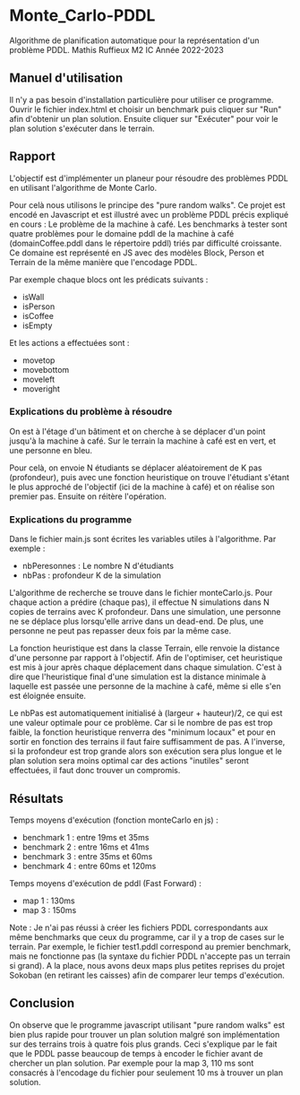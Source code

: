 # Monte_Carlo-PDDL
Algorithme de planification automatique pour la représentation d'un problème PDDL.
Mathis Ruffieux
M2 IC 
Année 2022-2023


## Manuel d'utilisation 

Il n'y a pas besoin d'installation particulière pour utiliser ce programme.
Ouvrir le fichier index.html et choisir un benchmark puis cliquer sur "Run" afin d'obtenir un plan solution.
Ensuite cliquer sur "Exécuter" pour voir le plan solution s'exécuter dans le terrain.


## Rapport

L'objectif est d'implémenter un planeur pour résoudre des problèmes PDDL en utilisant l'algorithme de Monte Carlo.

Pour celà nous utilisons le principe des "pure random walks". 
Ce projet est encodé en Javascript et est illustré avec un problème PDDL précis expliqué en cours : Le problème de la machine à café.
Les benchmarks à tester sont quatre problèmes pour le domaine pddl de la machine à café (domainCoffee.pddl dans le répertoire pddl) triés par difficulté croissante.
Ce domaine est représenté en JS avec des modèles Block, Person et Terrain de la même manière que l'encodage PDDL. 

Par exemple chaque blocs ont les prédicats suivants : 
- isWall
- isPerson
- isCoffee
- isEmpty

Et les actions a effectuées sont :
- movetop
- movebottom
- moveleft
- moveright

### Explications du problème à résoudre 
On est à l'étage d'un bâtiment et on cherche à se déplacer d'un point jusqu'à la machine à café. 
Sur le terrain la machine à café est en vert, et une personne en bleu.

Pour celà, on envoie N étudiants se déplacer aléatoirement de K pas (profondeur), puis avec une fonction heuristique on trouve l'étudiant s'étant le plus approché de l'objectif (ici de la machine à café) et on réalise son premier pas. Ensuite on réitère l'opération. 

### Explications du programme
Dans le fichier main.js sont écrites les variables utiles à l'algorithme. Par exemple :
- nbPeresonnes : Le nombre N d'étudiants 
- nbPas : profondeur K de la simulation 

L'algorithme de recherche se trouve dans le fichier monteCarlo.js.
Pour chaque action a prédire (chaque pas), il effectue N simulations dans N copies de terrains avec K profondeur. 
Dans une simulation, une personne ne se déplace plus lorsqu'elle arrive dans un dead-end. De plus, une personne ne peut pas repasser deux fois par la même case. 

La fonction heuristique est dans la classe Terrain, elle renvoie la distance d'une personne par rapport à l'objectif. 
Afin de l'optimiser, cet heuristique est mis à jour après chaque déplacement dans chaque simulation. C'est à dire que l'heuristique final d'une simulation est la distance minimale à laquelle est passée une personne de la machine à café, même si elle s'en est éloignée ensuite.

Le nbPas est automatiquement initialisé à (largeur + hauteur)/2, ce qui est une valeur optimale pour ce problème. Car si le nombre de pas est trop faible, la fonction heuristique renverra des "minimum locaux" et pour en sortir en fonction des terrains il faut faire suffisamment de pas. 
A l'inverse, si la profondeur est trop grande alors son exécution sera plus longue et le plan solution sera moins optimal car des actions "inutiles" seront effectuées, il faut donc trouver un compromis.


## Résultats

Temps moyens d'exécution (fonction monteCarlo en js) : 
- benchmark 1 : entre 19ms et 35ms
- benchmark 2 : entre 16ms et 41ms
- benchmark 3 : entre 35ms et 60ms
- benchmark 4 : entre 60ms et 120ms

Temps moyens d'exécution de pddl (Fast Forward) : 
- map 1 : 130ms
- map 3 : 150ms


Note : Je n'ai pas réussi à créer les fichiers PDDL correspondants aux même benchmarks que ceux du programme, car il y a trop de cases sur le terrain. Par exemple, le fichier test1.pddl correspond au premier benchmark, mais ne fonctionne pas (la syntaxe du fichier PDDL n'accepte pas un terrain si grand). A la place, nous avons deux maps plus petites reprises du projet Sokoban (en retirant les caisses) afin de comparer leur temps d'exécution.


## Conclusion

On observe que le programme javascript utilisant "pure random walks" est bien plus rapide pour trouver un plan solution malgré son implémentation sur des terrains trois à quatre fois plus grands.
Ceci s'explique par le fait que le PDDL passe beaucoup de temps à encoder le fichier avant de chercher un plan solution. 
Par exemple pour la map 3, 110 ms sont consacrés à l'encodage du fichier pour seulement 10 ms à trouver un plan solution.
